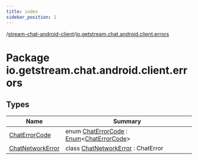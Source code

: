 ```yaml
---
title: index
sidebar_position: 1
---
```

/[stream-chat-android-client](../index.md)/[io.getstream.chat.android.client.errors](index.md)  
  
  
  
# Package io.getstream.chat.android.client.errors  
  
  
## Types  
  
|  Name |  Summary | 
|---|---|
| <a name="io.getstream.chat.android.client.errors/ChatErrorCode///PointingToDeclaration/"></a>[ChatErrorCode](ChatErrorCode/index.md)| <a name="io.getstream.chat.android.client.errors/ChatErrorCode///PointingToDeclaration/"></a>enum [ChatErrorCode](ChatErrorCode/index.md) : [Enum](https://kotlinlang.org/api/latest/jvm/stdlib/kotlin/-enum/index.html)&lt;[ChatErrorCode](ChatErrorCode/index.md)&gt; |
| <a name="io.getstream.chat.android.client.errors/ChatNetworkError///PointingToDeclaration/"></a>[ChatNetworkError](ChatNetworkError/index.md)| <a name="io.getstream.chat.android.client.errors/ChatNetworkError///PointingToDeclaration/"></a>class [ChatNetworkError](ChatNetworkError/index.md) : ChatError|

